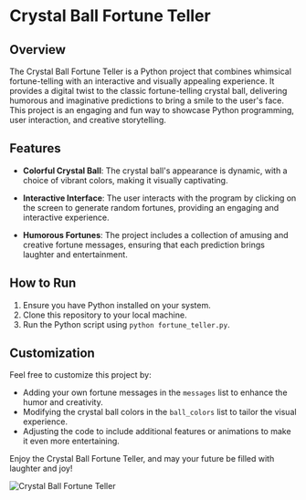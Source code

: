 # Crystal Ball Fortune Teller

## Overview

The Crystal Ball Fortune Teller is a Python project that combines whimsical fortune-telling with an interactive and visually appealing experience. It provides a digital twist to the classic fortune-telling crystal ball, delivering humorous and imaginative predictions to bring a smile to the user's face. This project is an engaging and fun way to showcase Python programming, user interaction, and creative storytelling.

## Features

- **Colorful Crystal Ball**: The crystal ball's appearance is dynamic, with a choice of vibrant colors, making it visually captivating.

- **Interactive Interface**: The user interacts with the program by clicking on the screen to generate random fortunes, providing an engaging and interactive experience.

- **Humorous Fortunes**: The project includes a collection of amusing and creative fortune messages, ensuring that each prediction brings laughter and entertainment.

## How to Run

1. Ensure you have Python installed on your system.
2. Clone this repository to your local machine.
3. Run the Python script using `python fortune_teller.py`.

## Customization

Feel free to customize this project by:
- Adding your own fortune messages in the `messages` list to enhance the humor and creativity.
- Modifying the crystal ball colors in the `ball_colors` list to tailor the visual experience.
- Adjusting the code to include additional features or animations to make it even more entertaining.

Enjoy the Crystal Ball Fortune Teller, and may your future be filled with laughter and joy!

![Crystal Ball Fortune Teller](screenshot.png)
